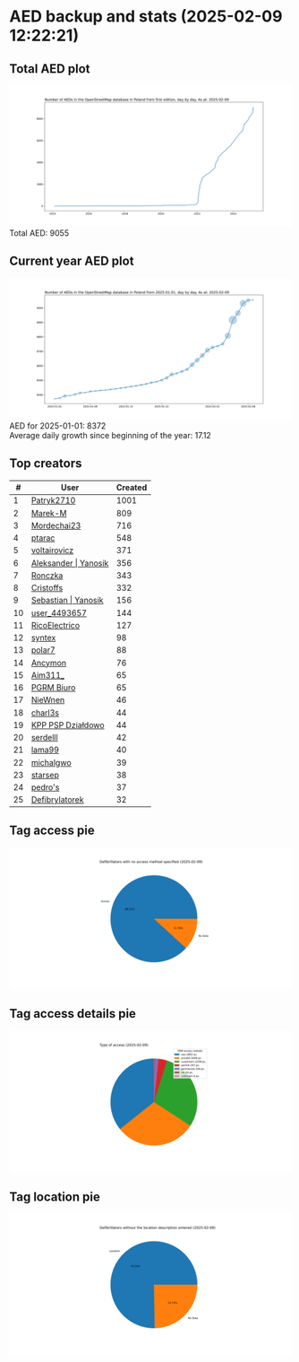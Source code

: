 # AED backup and stats (2025-02-09 12:22:21)


## Total AED plot
![](report_data/total_aed.svg)
Total AED: 9055

## Current year AED plot
![](report_data/current_year_aed.svg)\
AED for 2025-01-01: 8372\
Average daily growth since beginning of the year: 17.12

## Top creators
| # | User | Created |
| ------------- | ------------- | ------------- |
| 1 | [Patryk2710](<https://www.openstreetmap.org/user/Patryk2710>) | 1001 |
| 2 | [Marek-M](<https://www.openstreetmap.org/user/Marek-M>) | 809 |
| 3 | [Mordechai23](<https://www.openstreetmap.org/user/Mordechai23>) | 716 |
| 4 | [ptarac](<https://www.openstreetmap.org/user/ptarac>) | 548 |
| 5 | [voltairovicz](<https://www.openstreetmap.org/user/voltairovicz>) | 371 |
| 6 | [Aleksander &#124; Yanosik](<https://www.openstreetmap.org/user/Aleksander &#124; Yanosik>) | 356 |
| 7 | [Ronczka](<https://www.openstreetmap.org/user/Ronczka>) | 343 |
| 8 | [Cristoffs](<https://www.openstreetmap.org/user/Cristoffs>) | 332 |
| 9 | [Sebastian &#124; Yanosik](<https://www.openstreetmap.org/user/Sebastian &#124; Yanosik>) | 156 |
| 10 | [user_4493657](<https://www.openstreetmap.org/user/user_4493657>) | 144 |
| 11 | [RicoElectrico](<https://www.openstreetmap.org/user/RicoElectrico>) | 127 |
| 12 | [syntex](<https://www.openstreetmap.org/user/syntex>) | 98 |
| 13 | [polar7](<https://www.openstreetmap.org/user/polar7>) | 88 |
| 14 | [Ancymon](<https://www.openstreetmap.org/user/Ancymon>) | 76 |
| 15 | [Aim311_](<https://www.openstreetmap.org/user/Aim311_>) | 65 |
| 16 | [PGRM Biuro](<https://www.openstreetmap.org/user/PGRM Biuro>) | 65 |
| 17 | [NieWnen](<https://www.openstreetmap.org/user/NieWnen>) | 46 |
| 18 | [charl3s](<https://www.openstreetmap.org/user/charl3s>) | 44 |
| 19 | [KPP PSP Działdowo](<https://www.openstreetmap.org/user/KPP PSP Działdowo>) | 44 |
| 20 | [serdelll](<https://www.openstreetmap.org/user/serdelll>) | 42 |
| 21 | [lama99](<https://www.openstreetmap.org/user/lama99>) | 40 |
| 22 | [michalgwo](<https://www.openstreetmap.org/user/michalgwo>) | 39 |
| 23 | [starsep](<https://www.openstreetmap.org/user/starsep>) | 38 |
| 24 | [pedro's](<https://www.openstreetmap.org/user/pedro's>) | 37 |
| 25 | [Defibrylatorek](<https://www.openstreetmap.org/user/Defibrylatorek>) | 32 |

## Tag access pie
![](report_data/tag_access.svg)

## Tag access details pie
![](report_data/tag_access_details.svg)

## Tag location pie
![](report_data/tag_location.svg)
